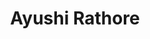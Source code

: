 ---
layout: page
title: Ayushi Rathore
description: Summer 2019 - Fall 2019, RIT
img: assets/img/members/ayushi.jpg
importance: 6
category: Master Students Alumni
---